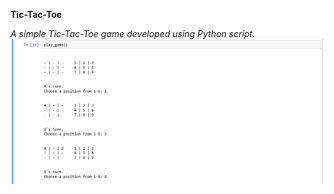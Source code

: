 **<p>Tic-Tac-Toe</p>**
*A simple Tic-Tac-Toe game developed using Python script.*
![image](https://github.com/srishtisaini/Tic-Tac-Toe/blob/main/TicTacToe.PNG)
